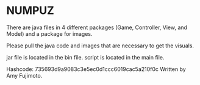 # NUMPUZ
There are java files in 4 different packages (Game, Controller, View, and Model) and a package for images.

Please pull the java code and images that are necessary to get the visuals.

jar file is located in the bin file. script is located in the main file.

Hashcode: 735693d9a9083c3e5ec0d1ccc6019cac5a210f0c
Written by Amy Fujimoto.
